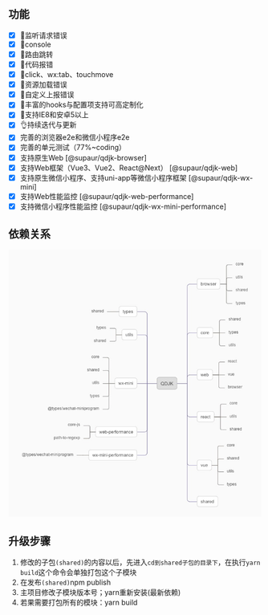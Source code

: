 ## 功能
- [x] 🔨监听请求错误
- [x] 🔨console
- [x] 🔨路由跳转
- [x] 🔨代码报错
- [x] 🔨click、wx:tab、touchmove
- [x] 🔨资源加载错误
- [x] 🏅自定义上报错误
- [x] 🚀丰富的hooks与配置项支持可高定制化
- [x] 🌝支持IE8和安卓5以上
- [x] 👌持续迭代与更新
- [x] 完善的浏览器e2e和微信小程序e2e
- [x] 完善的单元测试（77%~coding）
- [x] 支持原生Web [@supaur/qdjk-browser]
- [x] 支持Web框架（Vue3、Vue2、React@Next） [@supaur/qdjk-web]
- [x] 支持原生微信小程序、支持uni-app等微信小程序框架 [@supaur/qdjk-wx-mini]
- [x] 支持Web性能监控 [@supaur/qdjk-web-performance]
- [x] 支持微信小程序性能监控 [@supaur/qdjk-wx-mini-performance]
## 依赖关系
![Alt text](QDJK.jpg)
## 升级步骤
1. 修改的子包`(shared)`的内容以后，先进入`cd到shared子包的目录下`，在执行`yarn build`这个命令会单独打包这个子模块
2. 在发布`(shared)`npm publish
3. 主项目修改子模块版本号；yarn重新安装(最新依赖)
4. 若果需要打包所有的模块：yarn build
